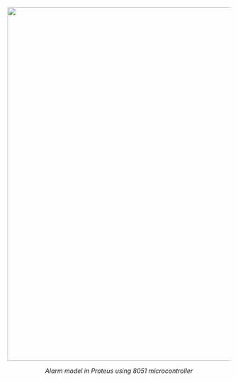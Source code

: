 
<p align="center">
       <img src="https://i.imgur.com/zdGu81L.png" width="1000" height="800" align = center>
       <p align="center"> <i>Alarm model in Proteus using 8051 microcontroller</i> </p>
</p>
